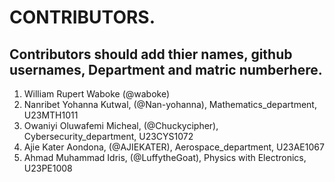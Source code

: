 # CONTRIBUTORS.
## Contributors should add thier names, github usernames, Department and matric numberhere.
<ol>
<li>William Rupert Waboke (@waboke)
<li>Nanribet Yohanna Kutwal, (@Nan-yohanna), Mathematics_department, U23MTH1011</li>
<li>Owaniyi Oluwafemi Micheal, (@Chuckycipher), Cybersecurity_department, U23CYS1072</li>
<li>Ajie Kater Aondona, (@AJIEKATER), Aerospace_department, U23AE1067</li>

<li>Ahmad Muhammad Idris, (@LuffytheGoat), Physics with Electronics, U23PE1008</li>
</ol>
